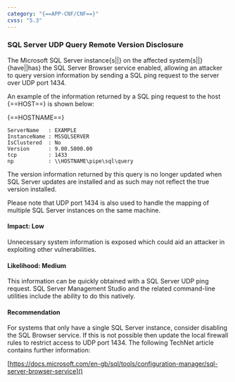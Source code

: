 ```yaml
---
category: "{==APP-CNF/CNF==}"
cvss: "5.3"
---
```

### SQL Server UDP Query Remote Version Disclosure
The Microsoft SQL Server instance{s||} on the affected system{s||} {have||has} the SQL Server Browser service enabled, allowing an attacker to query version information by sending a SQL ping request to the server over UDP port 1434.

An example of the information returned by a SQL ping request to the host {==HOST==} is shown below:

{==HOSTNAME==}
```
ServerName   : EXAMPLE
InstanceName : MSSQLSERVER
IsClustered  : No
Version      : 9.00.5000.00
tcp          : 1433
np           : \\HOSTNAME\pipe\sql\query
```

The version information returned by this query is no longer updated when SQL Server updates are installed and as such may not reflect the true version installed.

Please note that UDP port 1434 is also used to handle the mapping of multiple SQL Server instances on the same machine.
#### Impact: Low
Unnecessary system information is exposed which could aid an attacker in exploiting other vulnerabilities.
#### Likelihood: Medium
This information can be quickly obtained with a SQL Server UDP ping request. SQL Server Management Studio and the related command-line utilities include the ability to do this natively.
#### Recommendation
For systems that only have a single SQL Server instance, consider disabling the SQL Browser service. If this is not possible then update the local firewall rules to restrict access to UDP port 1434. The following TechNet article contains further information:

[https://docs.microsoft.com/en-gb/sql/tools/configuration-manager/sql-server-browser-service]()
